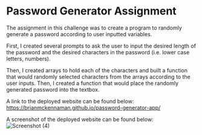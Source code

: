 # Password Generator Assignment

The assignment in this challenge was to create a program to randomly generate a password according to user inputted variables.

First, I created several prompts to ask the user to input the desired length of the password and the desired characters in the password (i.e. lower case letters, numbers).

Then, I created arrays to hold each of the characters and built a function that would randomly selected characters from the arrays according to the user inputs. Then, I created a function that would place the randomly generated password into the textbox.

A link to the deployed website can be found below:
https://brianmckennaman.github.io/password-generator-app/

A screenshot of the deployed website can be found below:
![Screenshot (4)](https://user-images.githubusercontent.com/107509704/180834065-3486d880-aaae-4aca-b0a9-8a52cf3af0e1.png)
